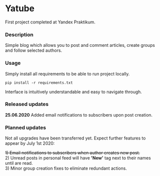 # Yatube

First project completed at Yandex Praktikum.

### Description

Simple blog which allows you to post and comment articles, create groups
and follow selected authors.

### Usage

Simply install all requirements to be able to run project locally.

```pip install -r requirements.txt```

Interface is intuitively understandable and easy to navigate through.

### Released updates

**25.06.2020** Added email notifications to subscribers upon post creation.

### Planned updates

Not all upgrades have been transferred yet. Expect further features to appear by July 1st 2020:

~~1) Email notifications to subscribers when author creates new post.~~
<br>
2) Unread posts in personal feed will have **'New'** tag next to their names until are read.
<br>
3) Minor group creation fixes to eliminate redundant actions.